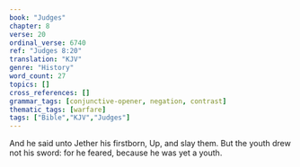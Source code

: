 ```yaml
---
book: "Judges"
chapter: 8
verse: 20
ordinal_verse: 6740
ref: "Judges 8:20"
translation: "KJV"
genre: "History"
word_count: 27
topics: []
cross_references: []
grammar_tags: [conjunctive-opener, negation, contrast]
thematic_tags: [warfare]
tags: ["Bible","KJV","Judges"]
---
```

And he said unto Jether his firstborn, Up, and slay them. But the youth drew not his sword: for he feared, because he was yet a youth.

